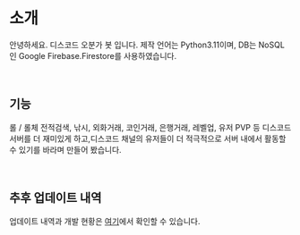 # 소개
안녕하세요. 디스코드 오분가 봇 입니다. 제작 언어는 Python3.11이며, DB는 NoSQL인 Google Firebase.Firestore를 사용하였습니다.

<br>

## 기능
롤 / 롤체 전적검색, 낚시, 외화거래, 코인거래, 은행거래, 레벨업, 유저  PVP 등 디스코드 서버를 더 재미있게 하고,디스코드 채널의 유저들이 더 적극적으로 서버 내에서 활동할 수 있기를 바라며 만들어 봤습니다.

<br>

## 추후 업데이트 내역
업데이트 내역과 개발 현황은 [여기](https://httpsjohnhan0923tistorycom.notion.site/Project-Discord-Bot-54709c87d5634a36a1695a76e93d0555)에서 확인할 수  있습니다.